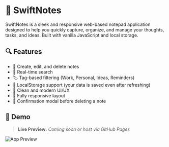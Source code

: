 # 📝 SwiftNotes

SwiftNotes is a sleek and responsive web-based notepad application designed to help you quickly capture, organize, and manage your thoughts, tasks, and ideas. Built with vanilla JavaScript and local storage.

## 🔍 Features

- 📄 Create, edit, and delete notes
- 🔎 Real-time search
- 🏷️ Tag-based filtering (Work, Personal, Ideas, Reminders)
- 🧠 LocalStorage support (your data is saved even after refreshing)
- 🎨 Clean and modern UI/UX
- 📱 Fully responsive layout
- 🔐 Confirmation modal before deleting a note

## 🚀 Demo

> **Live Preview:** *Coming soon or host via GitHub Pages*

![App Preview](./screenshot.png)
